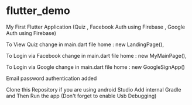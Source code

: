 # flutter_demo

My First Flutter Application
(Quiz , Facebook Auth using Firebase , Google Auth using Firebase)

To View Quiz 
change in main.dart file
home : new LandingPage(),

To Login via Facebook 
change in main.dart file
home : new MyMainPage(),

To Login via Google
change in main.dart file
home : new GoogleSignApp()

Email password authentication added


Clone this Repository 
if you are using android Studio 
Add internal Gradle
and Then Run the app
(Don't forget to enable Usb Debugging)

